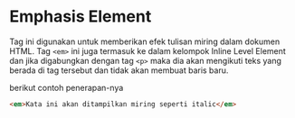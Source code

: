 # Emphasis Element

Tag ini digunakan untuk memberikan efek tulisan miring dalam dokumen HTML. Tag `<em>` ini juga termasuk ke dalam kelompok Inline Level Element dan jika digabungkan dengan tag `<p>` maka dia akan mengikuti teks yang berada di tag tersebut dan tidak akan membuat baris baru.

berikut contoh penerapan-nya

```html
<em>Kata ini akan ditampilkan miring seperti italic</em>
```